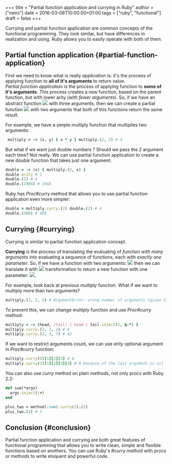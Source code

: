 +++
title = "Partial function application and currying in Ruby"
author = ["neiro"]
date = 2016-03-08T10:00:00+01:00
tags = ["ruby", "functional"]
draft = false
+++

Currying and partial function application are common concepts of the
functional programming. They look similar, but have differences in
realization and using. Ruby allows you to easily operate with both of
them.


## Partial function application {#partial-function-application}

First we need to know what is really _application_ is: it's the process
of applying function to **all of it's arguments** to return value.<br />
_Partial function application_ is the process of applying function to
**some of it's arguments**. This process creates a new function, based on
the parent function, but with lower arity (_with fewer arguments_). So,
if we have an abstract function
![](https://upload.wikimedia.org/math/4/3/a/43a45f58c8f35707c396444463e2ef24.png)
with three arguments, then we can create a partial function
![](https://upload.wikimedia.org/math/1/d/5/1d54867424707e76c6f46bf426fc193e.png)
with two arguments that both of this functions return the same result.

For example, we have a simple multiply function that multiplies two
arguments:

```ruby
 multiply = -> (x, y) { x * y } multiply.(2, 2) # 4

```

But what if we want just double numbers ? Should we pass the _2_
argument each time? Not really. We can use partial function application
to create a new _double_ function that takes just one argument:

```ruby
double = -> (x) { multiply.(2, x) }
double.arity # 1
double.(2) # 4
double.(1984) # 3968
```

Ruby has _Proc#curry_ method that allows you to use partial function
application even more simpler:

```ruby
double = multiply.curry.(2) double.(2) # 4
double.(300) # 600
```


## Currying {#currying}

Currying is similar to partial function application concept.

**Currying** is the process of translating the evaluating of _function
with many arguments_ into evaluating a sequence of functions, each with
_exactly one parameter_. So, if we have a function with two arguments:
![](https://upload.wikimedia.org/math/4/3/b/43ba302d099d623ae50cce466eb1f34d.png)
then we can translate it with
![](https://upload.wikimedia.org/math/0/1/3/0138ee5c8706ca68729e27f0e01e56ee.png)
transformation to return a new function with one parameter:
![](https://upload.wikimedia.org/math/7/b/5/7b547dc91687bfb09ee27d4c22f815eb.png).

For example, look back at previous _multiply_ function. What if we want
to multiply more than two arguments?

```ruby
multiply.(2, 2, 2) # ArgumentError: wrong number of arguments (given 3, expected 2)
```

To prevent this, we can change multiply function and use _Proc#curry_
method:

```ruby
multiply = -> (head, /tail) { head / tail.inject(1, &:*) }
multiply.curry.(2, 2, 2) # 8
multiply.curry.(2, 3, 7) # 42
```

If we want to restrict arguments count, we can use _arity_ optional
argument in _Proc#curry_ function:

```ruby
multiply.curry(3)[1][2][3] # 6
multiply.curry(3)[1][2][3][4] # 0 because of the last argument is nil
```

You can also use _curry_ method on plain methods, not only procs with
Ruby 2.2:

```ruby
def sum(*args)
  args.inject(:+)
end

plus_two = method(:sum).curry(2).(2)
plus_two.(3) # 5
```


## Conclusion {#conclusion}

Partial function application and currying are both great features of
functional programming that allows you to write clean, simple and
flexible functions based on anothers. You can use Ruby's _#curry_ method
with procs or methods to write eloquent and powerful code.
